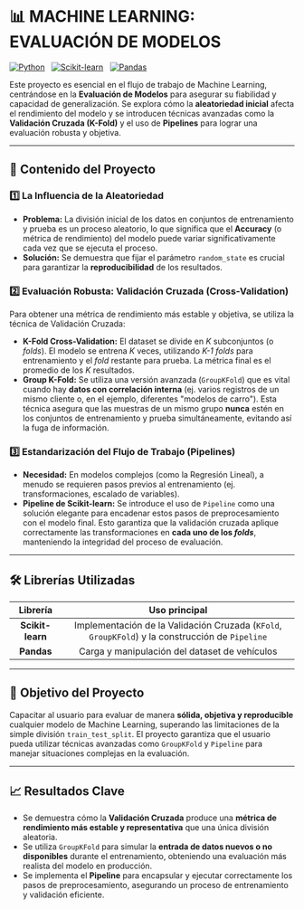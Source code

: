 # 📊 MACHINE LEARNING: EVALUACIÓN DE MODELOS

[![Python](https://img.shields.io/badge/Python-3670A0?style=flat&logo=python&logoColor=ffdd54)](https://www.python.org/)  
[![Scikit-learn](https://img.shields.io/badge/Scikit--learn-F7931E?style=flat&logo=scikit-learn&logoColor=white)](https://scikit-learn.org/)  
[![Pandas](https://img.shields.io/badge/Pandas-150458?style=flat&logo=pandas&logoColor=white)](https://pandas.pydata.org/)

Este proyecto es esencial en el flujo de trabajo de Machine Learning, centrándose en la **Evaluación de Modelos** para asegurar su fiabilidad y capacidad de generalización. Se explora cómo la **aleatoriedad inicial** afecta el rendimiento del modelo y se introducen técnicas avanzadas como la **Validación Cruzada (K-Fold)** y el uso de **Pipelines** para lograr una evaluación robusta y objetiva.

---

## 🧠 Contenido del Proyecto

### 1️⃣ La Influencia de la Aleatoriedad
- **Problema:** La división inicial de los datos en conjuntos de entrenamiento y prueba es un proceso aleatorio, lo que significa que el **Accuracy** (o métrica de rendimiento) del modelo puede variar significativamente cada vez que se ejecuta el proceso.
- **Solución:** Se demuestra que fijar el parámetro `random_state` es crucial para garantizar la **reproducibilidad** de los resultados.

### 2️⃣ Evaluación Robusta: Validación Cruzada (Cross-Validation)
Para obtener una métrica de rendimiento más estable y objetiva, se utiliza la técnica de Validación Cruzada:

- **K-Fold Cross-Validation:** El dataset se divide en *K* subconjuntos (o *folds*). El modelo se entrena *K* veces, utilizando *K-1* *folds* para entrenamiento y el *fold* restante para prueba. La métrica final es el promedio de los *K* resultados.
- **Group K-Fold:** Se utiliza una versión avanzada (`GroupKFold`) que es vital cuando hay **datos con correlación interna** (ej. varios registros de un mismo cliente o, en el ejemplo, diferentes "modelos de carro"). Esta técnica asegura que las muestras de un mismo grupo **nunca** estén en los conjuntos de entrenamiento y prueba simultáneamente, evitando así la fuga de información.

### 3️⃣ Estandarización del Flujo de Trabajo (Pipelines)
- **Necesidad:** En modelos complejos (como la Regresión Lineal), a menudo se requieren pasos previos al entrenamiento (ej. transformaciones, escalado de variables).
- **Pipeline de Scikit-learn:** Se introduce el uso de `Pipeline` como una solución elegante para encadenar estos pasos de preprocesamiento con el modelo final. Esto garantiza que la validación cruzada aplique correctamente las transformaciones en **cada uno de los *folds***, manteniendo la integridad del proceso de evaluación.

---

## 🛠️ Librerías Utilizadas

| Librería | Uso principal |
|:---:|:---:|
| **Scikit-learn** | Implementación de la Validación Cruzada (`KFold`, `GroupKFold`) y la construcción de `Pipeline`|
| **Pandas** | Carga y manipulación del dataset de vehículos|

---

## 🎯 Objetivo del Proyecto
Capacitar al usuario para evaluar de manera **sólida, objetiva y reproducible** cualquier modelo de Machine Learning, superando las limitaciones de la simple división `train_test_split`. El proyecto garantiza que el usuario pueda utilizar técnicas avanzadas como `GroupKFold` y `Pipeline` para manejar situaciones complejas en la evaluación.

---

## 📈 Resultados Clave
- Se demuestra cómo la **Validación Cruzada** produce una **métrica de rendimiento más estable y representativa** que una única división aleatoria.
- Se utiliza `GroupKFold` para simular la **entrada de datos nuevos o no disponibles** durante el entrenamiento, obteniendo una evaluación más realista del modelo en producción.
- Se implementa el **Pipeline** para encapsular y ejecutar correctamente los pasos de preprocesamiento, asegurando un proceso de entrenamiento y validación eficiente.

